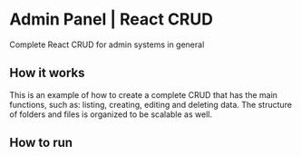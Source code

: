 # Admin Panel | React CRUD
Complete React CRUD for admin systems in general
## How it works
This is an example of how to create a complete CRUD that has the main functions, such as: listing, creating, editing and deleting data. The structure of folders and files is organized to be scalable as well.
## How to run

